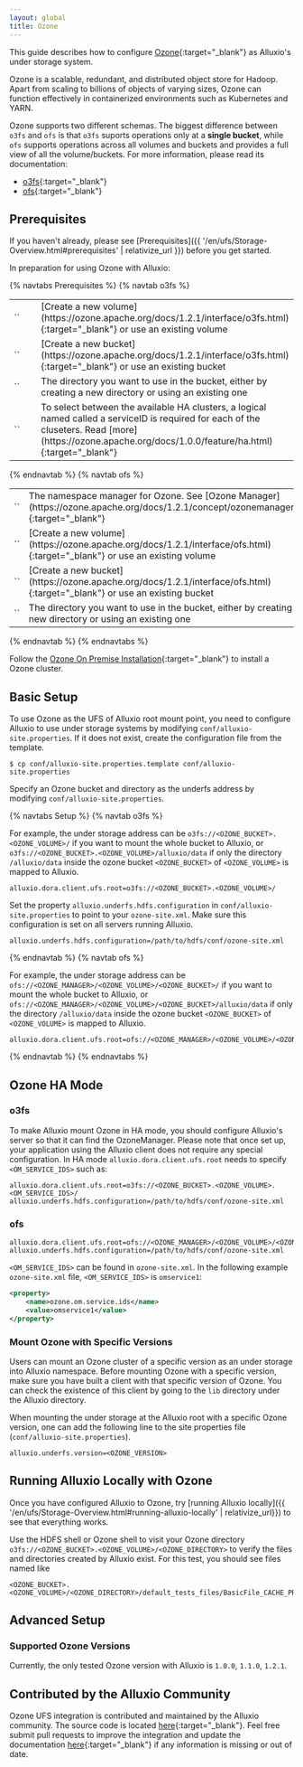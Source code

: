 ```yaml
---
layout: global
title: Ozone
---
```



This guide describes how to configure [Ozone](https://ozone.apache.org/){:target="_blank"} as Alluxio's under storage system. 

Ozone is a scalable, redundant, and distributed object store for Hadoop. Apart from scaling to billions of objects of varying sizes, 
Ozone can function effectively in containerized environments such as Kubernetes and YARN.

Ozone supports two different schemas. The biggest difference between `o3fs` and `ofs` is that `o3fs` suports operations only at a **single bucket**, while `ofs` supports operations across all volumes and buckets and provides a full view of all the volume/buckets. For more information, please read its documentation:
- [o3fs](https://ozone.apache.org/docs/1.0.0/interface/o3fs.html){:target="_blank"}
- [ofs](https://ozone.apache.org/docs/1.0.0/interface/ofs.html){:target="_blank"}

## Prerequisites

If you haven't already, please see [Prerequisites]({{ '/en/ufs/Storage-Overview.html#prerequisites' | relativize_url }}) before you get started.

In preparation for using Ozone with Alluxio:

{% navtabs Prerequisites %}
{% navtab o3fs %}

<table class="table table-striped">
    <tr>
        <td markdown="span" style="width:30%">`<OZONE_VOLUME>`</td>
        <td markdown="span">[Create a new volume](https://ozone.apache.org/docs/1.2.1/interface/o3fs.html){:target="_blank"} or use an existing volume</td>
    </tr>
    <tr>
        <td markdown="span" style="width:30%">`<OZONE_BUCKET>`</td>
        <td markdown="span">[Create a new bucket](https://ozone.apache.org/docs/1.2.1/interface/o3fs.html){:target="_blank"} or use an existing bucket</td>
    </tr>
    <tr>
        <td markdown="span" style="width:30%">`<OZONE_DIRECTORY>`</td>
        <td markdown="span">The directory you want to use in the bucket, either by creating a new directory or using an existing one</td>
    </tr>
    <tr>
        <td markdown="span" style="width:30%">`<OM_SERVICE_IDS>`</td>
        <td markdown="span">To select between the available HA clusters, a logical named called a serviceID is required for each of the cluseters. Read [more](https://ozone.apache.org/docs/1.0.0/feature/ha.html){:target="_blank"}</td>
    </tr>
</table>

{% endnavtab %}
{% navtab ofs %}

<table class="table table-striped">
    <tr>
        <td markdown="span" style="width:30%">`<OZONE_MANAGER>`</td>
        <td markdown="span">The namespace manager for Ozone. See [Ozone Manager](https://ozone.apache.org/docs/1.2.1/concept/ozonemanager.html){:target="_blank"}</td>
    </tr><tr>
        <td markdown="span" style="width:30%">`<OZONE_VOLUME>`</td>
        <td markdown="span">[Create a new volume](https://ozone.apache.org/docs/1.2.1/interface/ofs.html){:target="_blank"} or use an existing volume</td>
    </tr>
    <tr>
        <td markdown="span" style="width:30%">`<OZONE_BUCKET>`</td>
        <td markdown="span">[Create a new bucket](https://ozone.apache.org/docs/1.2.1/interface/ofs.html){:target="_blank"} or use an existing bucket</td>
    </tr>
    <tr>
        <td markdown="span" style="width:30%">`<OZONE_DIRECTORY>`</td>
        <td markdown="span">The directory you want to use in the bucket, either by creating a new directory or using an existing one</td>
    </tr>
</table>

{% endnavtab %}
{% endnavtabs %}

Follow the [Ozone On Premise Installation](https://ozone.apache.org/docs/1.2.1/start/onprem.html){:target="_blank"} to install a Ozone cluster.

## Basic Setup

To use Ozone as the UFS of Alluxio root mount point, you need to configure Alluxio to use under storage systems by modifying `conf/alluxio-site.properties`. If it does not exist, create the configuration file from the template.

```shell
$ cp conf/alluxio-site.properties.template conf/alluxio-site.properties
```

Specify an Ozone bucket and directory as the underfs address by modifying `conf/alluxio-site.properties`.

{% navtabs Setup %}
{% navtab o3fs %}

For example, the under storage address can be `o3fs://<OZONE_BUCKET>.<OZONE_VOLUME>/` if you want to mount the whole bucket to Alluxio, 
or `o3fs://<OZONE_BUCKET>.<OZONE_VOLUME>/alluxio/data` if only the directory `/alluxio/data` inside the ozone bucket `<OZONE_BUCKET>` of `<OZONE_VOLUME>` is mapped to Alluxio.

```properties
alluxio.dora.client.ufs.root=o3fs://<OZONE_BUCKET>.<OZONE_VOLUME>/
```

Set the property `alluxio.underfs.hdfs.configuration` in `conf/alluxio-site.properties` to point to your `ozone-site.xml`. Make sure this configuration is set on all servers running Alluxio.

```properties
alluxio.underfs.hdfs.configuration=/path/to/hdfs/conf/ozone-site.xml
``` 

{% endnavtab %}
{% navtab ofs %}

For example, the under storage address can be `ofs://<OZONE_MANAGER>/<OZONE_VOLUME>/<OZONE_BUCKET>/` if you want to mount the whole bucket to Alluxio,
or `ofs://<OZONE_MANAGER>/<OZONE_VOLUME>/<OZONE_BUCKET>/alluxio/data` if only the directory `/alluxio/data` inside the ozone bucket `<OZONE_BUCKET>` of `<OZONE_VOLUME>` is mapped to Alluxio.

```properties
alluxio.dora.client.ufs.root=ofs://<OZONE_MANAGER>/<OZONE_VOLUME>/<OZONE_BUCKET>/
``` 
{% endnavtab %}
{% endnavtabs %}

## Ozone HA Mode
### o3fs
To make Alluxio mount Ozone in HA mode, you should configure Alluxio's server so that it can find the OzoneManager. Please note that once set up, your application using the Alluxio client does not require any special configuration.
In HA mode `alluxio.dora.client.ufs.root` needs to specify `<OM_SERVICE_IDS>`
such as:

```properties
alluxio.dora.client.ufs.root=o3fs://<OZONE_BUCKET>.<OZONE_VOLUME>.<OM_SERVICE_IDS>/
alluxio.underfs.hdfs.configuration=/path/to/hdfs/conf/ozone-site.xml
``` 

### ofs
```properties
alluxio.dora.client.ufs.root=ofs://<OZONE_MANAGER>/<OZONE_VOLUME>/<OZONE_BUCKET>/
alluxio.underfs.hdfs.configuration=/path/to/hdfs/conf/ozone-site.xml
```

`<OM_SERVICE_IDS>` can be found in `ozone-site.xml`.
In the following example `ozone-site.xml` file, `<OM_SERVICE_IDS>` is `omservice1`:
```xml
<property>
    <name>ozone.om.service.ids</name>
    <value>omservice1</value>
</property>
```

### Mount Ozone with Specific Versions

Users can mount an Ozone cluster of a specific version as an under storage into Alluxio namespace.
Before mounting Ozone with a specific version, make sure you have built a client with that specific version of Ozone.
You can check the existence of this client by going to the `lib` directory under the Alluxio directory.

When mounting the under storage at the Alluxio root with a specific Ozone version, one can add the following line to the site properties file (`conf/alluxio-site.properties`).

```properties
alluxio.underfs.version=<OZONE_VERSION>
```

## Running Alluxio Locally with Ozone

Once you have configured Alluxio to Ozone, try [running Alluxio locally]({{ '/en/ufs/Storage-Overview.html#running-alluxio-locally' | relativize_url}}) to see that everything works.

Use the HDFS shell or Ozone shell to visit your Ozone directory `o3fs://<OZONE_BUCKET>.<OZONE_VOLUME>/<OZONE_DIRECTORY>`
to verify the files and directories created by Alluxio exist. For this test, you should see files named like

```shell
<OZONE_BUCKET>.<OZONE_VOLUME>/<OZONE_DIRECTORY>/default_tests_files/BasicFile_CACHE_PROMOTE_MUST_CACHE
```

## Advanced Setup

### Supported Ozone Versions

Currently, the only tested Ozone version with Alluxio is `1.0.0`, `1.1.0`, `1.2.1`.

## Contributed by the Alluxio Community

Ozone UFS integration is contributed and maintained by the Alluxio community.
The source code is located [here](https://github.com/Alluxio/alluxio/tree/main/dora/underfs/ozone){:target="_blank"}.
Feel free submit pull requests to improve the integration and update 
the documentation [here](https://github.com/Alluxio/alluxio/blob/main/docs/en/ufs/Ozone.md){:target="_blank"} 
if any information is missing or out of date.
